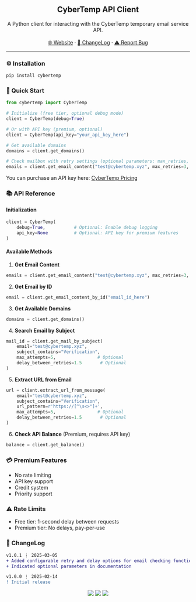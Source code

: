 <div align="center">
  <h2 align="center">CyberTemp API Client</h2>
  <p align="center">
    A Python client for interacting with the CyberTemp temporary email service API.
    <br />
    <br />
    <a href="https://cybertemp.xyz">🌐 Website</a>
    ·
    <a href="#-changelog">📜 ChangeLog</a>
    ·
    <a href="https://github.com/sexfrance/cybertemp-wrapper/issues">⚠️ Report Bug</a>
  </p>
</div>

---

### ⚙️ Installation

```bash
pip install cybertemp
```

### 🚀 Quick Start

```python
from cybertemp import CyberTemp

# Initialize (free tier, optional debug mode)
client = CyberTemp(debug=True)

# Or with API key (premium, optional)
client = CyberTemp(api_key="your_api_key_here")

# Get available domains
domains = client.get_domains()

# Check mailbox with retry settings (optional parameters: max_retries, delay_between_retries)
emails = client.get_email_content("test@cybertemp.xyz", max_retries=3, delay_between_retries=2.0)
```

You can purchase an API key here: [CyberTemp Pricing](https://cybertemp.xyz/pricing)

### 📚 API Reference

#### Initialization
```python
client = CyberTemp(
    debug=True,           # Optional: Enable debug logging
    api_key=None          # Optional: API key for premium features
)
```

#### Available Methods

1. **Get Email Content**
```python
emails = client.get_email_content("test@cybertemp.xyz", max_retries=3, delay_between_retries=2.0)  # Optional: max_retries, delay_between_retries
```

2. **Get Email by ID**
```python
email = client.get_email_content_by_id("email_id_here")
```

3. **Get Available Domains**
```python
domains = client.get_domains()
```

4. **Search Email by Subject**
```python
mail_id = client.get_mail_by_subject(
    email="test@cybertemp.xyz",
    subject_contains="Verification",
    max_attempts=5,                # Optional
    delay_between_retries=1.5       # Optional
)
```

5. **Extract URL from Email**
```python
url = client.extract_url_from_message(
    email="test@cybertemp.xyz",
    subject_contains="Verification",
    url_pattern=r'https://[^\s<>"]+',
    max_attempts=5,                # Optional
    delay_between_retries=1.5       # Optional
)
```

6. **Check API Balance** (Premium, requires API key)
```python
balance = client.get_balance()
```

### 💳 Premium Features

- No rate limiting
- API key support
- Credit system
- Priority support

### ⚠️ Rate Limits

- Free tier: 1-second delay between requests
- Premium tier: No delays, pay-per-use

### 📜 ChangeLog

```diff
v1.0.1 ⋮ 2025-03-05
+ Added configurable retry and delay options for email checking functions
+ Indicated optional parameters in documentation

v1.0.0 ⋮ 2025-02-14
! Initial release
```

<p align="center">
  <img src="https://img.shields.io/badge/python-3.7+-blue.svg"/>
  <img src="https://img.shields.io/badge/license-MIT-green.svg"/>
  <img src="https://img.shields.io/badge/version-1.0.1-orange.svg"/>
</p>